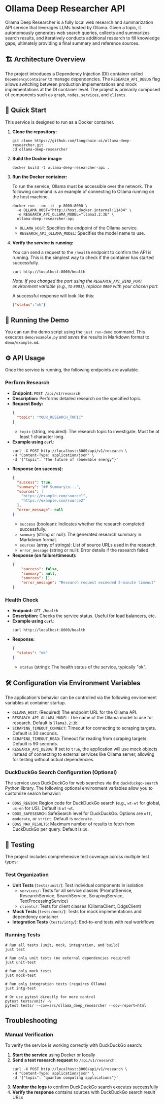 # Ollama Deep Researcher API

Ollama Deep Researcher is a fully local web research and summarization API service that leverages LLMs hosted by Ollama. Given a topic, it autonomously generates web search queries, collects and summarizes search results, and iteratively conducts additional research to fill knowledge gaps, ultimately providing a final summary and reference sources.

## 🏗️ Architecture Overview

The project introduces a Dependency Injection (DI) container called `DependencyContainer` to manage dependencies. The `RESEARCH_API_DEBUG` flag allows switching between production implementations and mock implementations at the DI container level. The project is primarily composed of components such as `graph`, `nodes`, `services`, and `clients`.

## 🚀 Quick Start

This service is designed to run as a Docker container.

1. **Clone the repository:**

    ```shell
    git clone https://github.com/langchain-ai/ollama-deep-researcher.git
    cd ollama-deep-researcher
    ```

2. **Build the Docker image:**

    ```shell
    docker build -t ollama-deep-researcher-api .
    ```

3. **Run the Docker container:**

    To run the service, Ollama must be accessible over the network. The following command is an example of connecting to Ollama running on the host machine.

    ```shell
    docker run --rm -it -p 8000:8000 \
      -e OLLAMA_HOST="http://host.docker.internal:11434" \
      -e RESEARCH_API_OLLAMA_MODEL="llama3.2:3b" \
      ollama-deep-researcher-api
    ```

      * `OLLAMA_HOST`: Specifies the endpoint of the Ollama service.
      * `RESEARCH_API_OLLAMA_MODEL`: Specifies the model name to use.

4. **Verify the service is running:**

   You can send a request to the `/health` endpoint to confirm the API is running. This is the simplest way to check if the container has started successfully.

   ```shell
   curl http://localhost:8000/health
   ```
   *Note: If you changed the port using the `RESEARCH_API_BIND_PORT` environment variable (e.g., to `8001`), replace `8000` with your chosen port.*

   A successful response will look like this:
   ```json
   {"status":"ok"}
   ```

## 🎯 Running the Demo

You can run the demo script using the `just run-demo` command. This executes `demo/example.py` and saves the results in Markdown format to `demo/example.md`.

## ⚙️ API Usage

Once the service is running, the following endpoints are available.

### Perform Research

  * **Endpoint:** `POST /api/v1/research`
  * **Description:** Performs detailed research on the specified topic.
  * **Request Body:**
    ```json
    {
      "topic": "YOUR_RESEARCH_TOPIC"
    }
    ```
    - `topic` (string, required): The research topic to investigate. Must be at least 1 character long.
  * **Example using `curl`:**
    ```shell
    curl -X POST http://localhost:8000/api/v1/research \
    -H "Content-Type: application/json" \
    -d '{"topic": "The future of renewable energy"}'
    ```
  * **Response (on success):**
    ```json
    {
      "success": true,
      "summary": "## Summary\n...",
      "sources": [
        "https://example.com/source1",
        "https://example.com/source2"
      ],
      "error_message": null
    }
    ```
    - `success` (boolean): Indicates whether the research completed successfully.
    - `summary` (string or null): The generated research summary in Markdown format.
    - `sources` (array of strings): List of source URLs used in the research.
    - `error_message` (string or null): Error details if the research failed.
  * **Response (on failure/timeout):**
    ```json
    {
        "success": false,
        "summary": null,
        "sources": [],
        "error_message": "Research request exceeded 5-minute timeout"
    }
    ```

### Health Check

  * **Endpoint:** `GET /health`
  * **Description:** Checks the service status. Useful for load balancers, etc.
  * **Example using `curl`:**
    ```shell
    curl http://localhost:8000/health
    ```
  * **Response:**
    ```json
    {
      "status": "ok"
    }
    ```
    - `status` (string): The health status of the service, typically "ok".

## 🛠️ Configuration via Environment Variables

The application's behavior can be controlled via the following environment variables at container startup.

  * `OLLAMA_HOST`: (Required) The endpoint URL for the Ollama API.
  * `RESEARCH_API_OLLAMA_MODEL`: The name of the Ollama model to use for research. Default is `llama3.2:3b`.
  * `SCRAPING_TIMEOUT_CONNECT`: Timeout for connecting to scraping targets. Default is 30 seconds.
  * `SCRAPING_TIMEOUT_READ`: Timeout for reading from scraping targets. Default is 90 seconds.
  * `RESEARCH_API_DEBUG`: If set to `true`, the application will use mock objects instead of connecting to external services like Ollama server, allowing for testing without actual dependencies.

### DuckDuckGo Search Configuration (Optional)

The service uses DuckDuckGo for web searches via the `duckduckgo-search` Python library. The following optional environment variables allow you to customize search behavior:

  * `DDGS_REGION`: Region code for DuckDuckGo search (e.g., `wt-wt` for global, `us-en` for US). Default is `wt-wt`.
  * `DDGS_SAFESEARCH`: SafeSearch level for DuckDuckGo. Options are `off`, `moderate`, or `strict`. Default is `moderate`.
  * `DDGS_MAX_RESULTS`: Maximum number of results to fetch from DuckDuckGo per query. Default is `10`.

## 🧪 Testing

The project includes comprehensive test coverage across multiple test types:

### Test Organization

- **Unit Tests** (`tests/unit/`): Test individual components in isolation
  - `services/`: Tests for all service classes (PromptService, ResearchService, SearchService, ScrapingService, TextProcessingService)
  - `clients/`: Tests for client classes (OllamaClient, DdgsClient)
- **Mock Tests** (`tests/mock/`): Tests for mock implementations and dependency container
- **Integration Tests** (`tests/intg/`): End-to-end tests with real workflows

### Running Tests

```shell
# Run all tests (unit, mock, integration, and build)
just test

# Run only unit tests (no external dependencies required)
just unit-test

# Run only mock tests
just mock-test

# Run only integration tests (requires Ollama)
just intg-test

# Or use pytest directly for more control
pytest tests/unit/ -v
pytest tests/ --cov=src/ollama_deep_researcher --cov-report=html
```

## Troubleshooting

### Manual Verification

To verify the service is working correctly with DuckDuckGo search:

1. **Start the service** using Docker or locally
2. **Send a test research request** to `/api/v1/research`:
   ```shell
   curl -X POST http://localhost:8000/api/v1/research \
   -H "Content-Type: application/json" \
   -d '{"topic": "quantum computing applications"}'
   ```
3. **Monitor the logs** to confirm DuckDuckGo search executes successfully
4. **Verify the response** contains sources with DuckDuckGo search result URLs